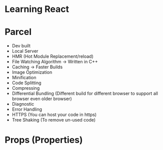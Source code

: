 # Learning React

# Parcel

- Dev built
- Local Server
- HMR (Hot Module Replacement/reload)
- File Watching Algorithm -> Written in C++
- Caching -> Faster Builds
- Image Optimization
- Minification
- Code Splitting
- Compressing
- Differential Bundling (Different build for different browser to support all browser even older browser)
- Diagnostic
- Error Handling
- HTTPS (You can host your code in https)
- Tree Shaking (To remove un-used code)

# Props (Properties)
